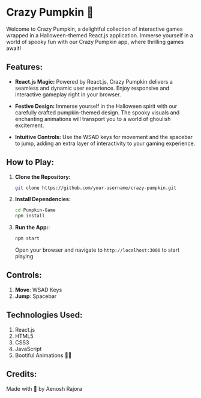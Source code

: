 # Crazy Pumpkin 🎃

Welcome to Crazy Pumpkin, a delightful collection of interactive games wrapped in a Halloween-themed React.js application. Immerse yourself in a world of spooky fun with our Crazy Pumpkin app, where thrilling games await!

## Features:

- **React.js Magic:** Powered by React.js, Crazy Pumpkin delivers a seamless and dynamic user experience. Enjoy responsive and interactive gameplay right in your browser.

- **Festive Design:** Immerse yourself in the Halloween spirit with our carefully crafted pumpkin-themed design. The spooky visuals and enchanting animations will transport you to a world of ghoulish excitement.

- **Intuitive Controls:** Use the WSAD keys for movement and the spacebar to jump, adding an extra layer of interactivity to your gaming experience.

## How to Play:
1. **Clone the Repository:**
   ```bash
   git clone https://github.com/your-username/crazy-pumpkin.git
   ```
2. **Install Dependencies:**
    ```bash
    cd Pumpkin-Game
    npm install
    ```
3. **Run the App:**:
    ```bash
    npm start
    
    ```
    Open your browser and navigate to `http://localhost:3000` to start playing

## Controls:
1. **Move**: WSAD Keys
2. **Jump**: Spacebar

## Technologies Used:
1. React.js
2. HTML5
3. CSS3
4. JavaScript
5. Bootiful Animations 🧙‍♂️

## Credits:

Made with 💓 by Aenosh Rajora 